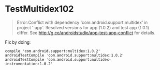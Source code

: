 # TestMultidex102

> Error:Conflict with dependency 'com.android.support:multidex' in project ':app'. Resolved versions for app (1.0.2) and test app (1.0.1) differ. See http://g.co/androidstudio/app-test-app-conflict for details.

Fix by doing:

    compile 'com.android.support:multidex:1.0.2'
    androidTestCompile 'com.android.support:multidex:1.0.2'
    androidTestCompile 'com.android.support:multidex-instrumentation:1.0.2'
